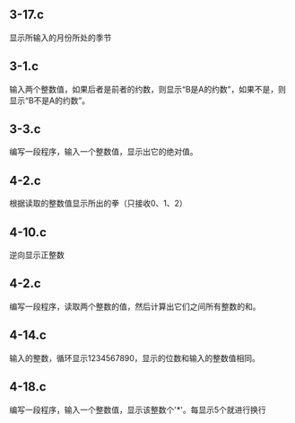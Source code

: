 ## 3-17.c

显示所输入的月份所处的季节

## 3-1.c

输入两个整数值，如果后者是前者的约数，则显示“B是A的约数”，如果不是，则显示“B不是A的约数”。

## 3-3.c

编写一段程序，输入一个整数值，显示出它的绝对值。

## 4-2.c

根据读取的整数值显示所出的拳（只接收0、1、2）

## 4-10.c

逆向显示正整数

## 4-2.c

编写一段程序，读取两个整数的值，然后计算出它们之间所有整数的和。

## 4-14.c

输入的整数，循环显示1234567890，显示的位数和输入的整数值相同。

## 4-18.c

编写一段程序，输入一个整数值，显示该整数个'*'。每显示5个就进行换行

